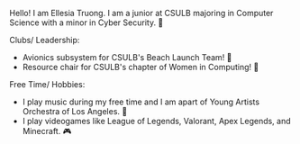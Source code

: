 Hello! I am Ellesia Truong. I am a junior at CSULB majoring in Computer Science with a minor in Cyber Security. 👾

Clubs/ Leadership: 
- Avionics subsystem for CSULB's Beach Launch Team! 🚀
- Resource chair for CSULB's chapter of Women in Computing! 🐡

Free Time/ Hobbies: 
- I play music during my free time and I am apart of Young Artists Orchestra of Los Angeles. 🎻
- I play videogames like League of Legends, Valorant, Apex Legends, and Minecraft. 🎮

